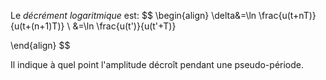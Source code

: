 Le *décrément logaritmique* est:
$$
\begin{align}
\delta&=\ln \frac{u(t+nT)}{u(t+(n+1)T)} \\
&=\ln \frac{u(t')}{u(t'+T)}

\end{align}
$$

Il indique à quel point l'amplitude décroît pendant une pseudo-période.